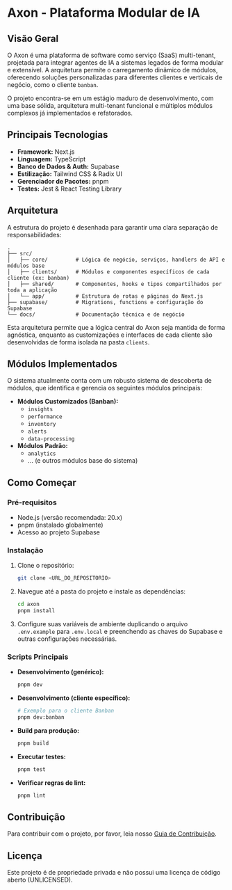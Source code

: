 # Axon - Plataforma Modular de IA

## Visão Geral

O Axon é uma plataforma de software como serviço (SaaS) multi-tenant, projetada para integrar agentes de IA a sistemas legados de forma modular e extensível. A arquitetura permite o carregamento dinâmico de módulos, oferecendo soluções personalizadas para diferentes clientes e verticais de negócio, como o cliente `banban`.

O projeto encontra-se em um estágio maduro de desenvolvimento, com uma base sólida, arquitetura multi-tenant funcional e múltiplos módulos complexos já implementados e refatorados.

## Principais Tecnologias

- **Framework:** Next.js
- **Linguagem:** TypeScript
- **Banco de Dados & Auth:** Supabase
- **Estilização:** Tailwind CSS & Radix UI
- **Gerenciador de Pacotes:** pnpm
- **Testes:** Jest & React Testing Library

## Arquitetura

A estrutura do projeto é desenhada para garantir uma clara separação de responsabilidades:

```
.
├── src/
│   ├── core/         # Lógica de negócio, serviços, handlers de API e módulos base
│   ├── clients/      # Módulos e componentes específicos de cada cliente (ex: banban)
│   ├── shared/       # Componentes, hooks e tipos compartilhados por toda a aplicação
│   └── app/          # Estrutura de rotas e páginas do Next.js
├── supabase/         # Migrations, functions e configuração do Supabase
└── docs/             # Documentação técnica e de negócio
```

Esta arquitetura permite que a lógica central do Axon seja mantida de forma agnóstica, enquanto as customizações e interfaces de cada cliente são desenvolvidas de forma isolada na pasta `clients`.

## Módulos Implementados

O sistema atualmente conta com um robusto sistema de descoberta de módulos, que identifica e gerencia os seguintes módulos principais:

- **Módulos Customizados (Banban):**
  - `insights`
  - `performance`
  - `inventory`
  - `alerts`
  - `data-processing`
- **Módulos Padrão:**
  - `analytics`
  - ... (e outros módulos base do sistema)

## Como Começar

### Pré-requisitos

- Node.js (versão recomendada: 20.x)
- pnpm (instalado globalmente)
- Acesso ao projeto Supabase

### Instalação

1.  Clone o repositório:
    ```bash
    git clone <URL_DO_REPOSITORIO>
    ```
2.  Navegue até a pasta do projeto e instale as dependências:
    ```bash
    cd axon
    pnpm install
    ```
3.  Configure suas variáveis de ambiente duplicando o arquivo `.env.example` para `.env.local` e preenchendo as chaves do Supabase e outras configurações necessárias.

### Scripts Principais

- **Desenvolvimento (genérico):**
  ```bash
  pnpm dev
  ```
- **Desenvolvimento (cliente específico):**
  ```bash
  # Exemplo para o cliente Banban
  pnpm dev:banban
  ```
- **Build para produção:**
  ```bash
  pnpm build
  ```
- **Executar testes:**
  ```bash
  pnpm test
  ```
- **Verificar regras de lint:**
  ```bash
  pnpm lint
  ```

## Contribuição

Para contribuir com o projeto, por favor, leia nosso [Guia de Contribuição](CONTRIBUTING.md).

## Licença

Este projeto é de propriedade privada e não possui uma licença de código aberto (UNLICENSED).
